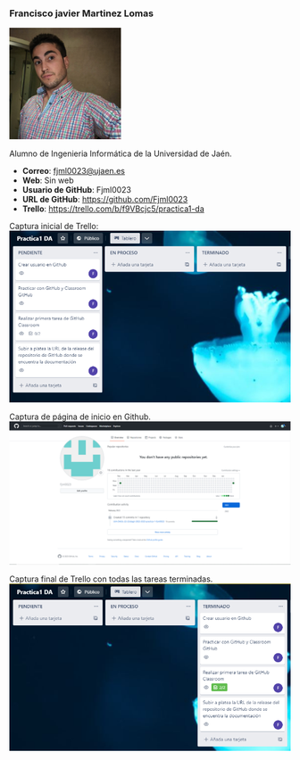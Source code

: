 ### Francisco javier Martinez Lomas
<img src='/IMG_20220617_163200_834.jpg' width='200px'>

Alumno de Ingenieria Informática de la Universidad de Jaén.
* **Correo**: fjml0023@ujaen.es
* **Web**: Sin web
* **Usuario de GitHub**: Fjml0023
* **URL de GitHub**: https://github.com/Fjml0023
* **Trello**: https://trello.com/b/f9VBcjc5/practica1-da

Captura inicial de Trello:
<img src='/Trello inicial.PNG' width=''>

Captura de página de inicio en Github.
<img src='/Pagina de inicio GitHub.PNG' width=''>

Captura final de Trello con todas las tareas terminadas.
<img src='/Trello final.PNG' width=''>
